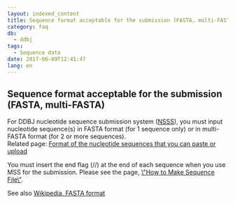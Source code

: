 ```yaml
---
layout: indexed_content
title: Sequence format acceptable for the submission (FASTA, multi-FASTA)
category: faq
db:
  - ddbj
tags: 
  - Sequence data
date: 2017-06-09T12:41:47
lang: en
---
```


## Sequence format acceptable for the submission (FASTA, multi-FASTA)

<p>For DDBJ nucleotide sequence submission system (<a href=\"/ddbj/websub-e.html\">NSSS</a>), you must input nucleotide sequence(s) in FASTA format (for 1 sequence only) or in multi-FASTA format (for 2 or more sequences).<br>Related page: <a href=\"/ddbj/websub-help-e.html#flow-5-1\">Format of the nucleotide sequences that you can paste or upload</a></p><p>You must insert the end flag (//) at the end of each sequence when you use MSS for the submission. Please see the page, <a href=\"/ddbj/file-format-e.html#sequence\">\"How to Make Sequence File\"</a>.</p><p>See also <a href=\"https://en.wikipedia.org/wiki/FASTA_format\">Wikipedia, FASTA format</a></p>